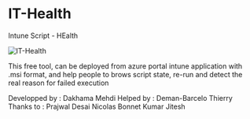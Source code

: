 # IT-Health
Intune Script - HEalth

![IT-Health](https://user-images.githubusercontent.com/49924401/99007214-0e214f80-2544-11eb-8c21-ce6db255ae79.gif)


This free tool, can be deployed from azure portal intune application with .msi format, and help people to brows script state,
re-run and detect the real reason for failed execution

Developped by : Dakhama Mehdi
Helped by : Deman-Barcelo Thierry
Thanks to : 
Prajwal Desai
Nicolas Bonnet
Kumar Jitesh
